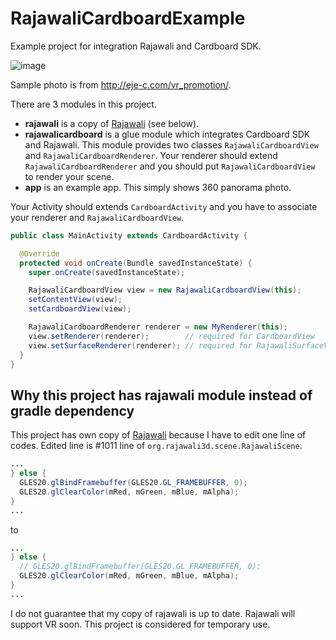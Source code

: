 # RajawaliCardboardExample

Example project for integration Rajawali and Cardboard SDK.

![image](http://ejeinc.github.io/RajawaliCardboardExample/image.jpg)

Sample photo is from http://eje-c.com/vr_promotion/.

There are 3 modules in this project.

* **rajawali** is a copy of [Rajawali](https://github.com/Rajawali/Rajawali) (see below).
* **rajawalicardboard** is a glue module which integrates Cardboard SDK and Rajawali. This module provides two classes `RajawaliCardboardView` and `RajawaliCardboardRenderer`. Your renderer should extend `RajawaliCardboardRenderer` and you should put `RajawaliCardboardView` to render your scene.
* **app** is an example app. This simply shows 360 panorama photo.

Your Activity should extends `CardboardActivity` and you have to associate your renderer and `RajawaliCardboardView`.

```java
public class MainActivity extends CardboardActivity {

  @Override
  protected void onCreate(Bundle savedInstanceState) {
    super.onCreate(savedInstanceState);

    RajawaliCardboardView view = new RajawaliCardboardView(this);
    setContentView(view);
    setCardboardView(view);

    RajawaliCardboardRenderer renderer = new MyRenderer(this);
    view.setRenderer(renderer);        // required for CardboardView
    view.setSurfaceRenderer(renderer); // required for RajawaliSurfaceView
  }
}
```

## Why this project has rajawali module instead of gradle dependency

This project has own copy of [Rajawali](https://github.com/Rajawali/Rajawali) because I have to edit one line of codes. Edited line is #1011 line of `org.rajawali3d.scene.RajawaliScene`.

```java
...
} else {
  GLES20.glBindFramebuffer(GLES20.GL_FRAMEBUFFER, 0);
  GLES20.glClearColor(mRed, mGreen, mBlue, mAlpha);
}
...
```

to

```java
...
} else {
  // GLES20.glBindFramebuffer(GLES20.GL_FRAMEBUFFER, 0);
  GLES20.glClearColor(mRed, mGreen, mBlue, mAlpha);
}
...
```

I do not guarantee that my copy of rajawali is up to date. Rajawali will support VR soon. This project is considered for temporary use.

